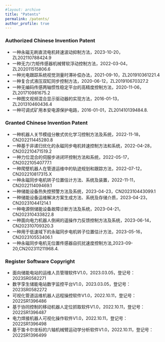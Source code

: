 ```yaml
---
#layout: archive
title: "Patents"
permalink: /patents/
author_profile: true
---
```


### Authorized Chinese Invention Patent

- 一种永磁无刷直流电机转速波动抑制方法，2023-10-20，ZL202110788424.9
- 一种无力/力矩传感器机械臂软浮动控制方法，2022-03-04，ZL202011515806.6
- 一种光电跟踪系统视觉测量时滞补偿办法，2021-09-10，ZL201910361221.4
- 一种复合式液压双缸同步控制方法，2020-06-12，ZL201910670327.2
- 一种无编码传感两轴惯性稳定平台的高精度控制方法，2020-11-06，ZL201710981675.2
- 一种图文视频混合显示驱动器的实现方法，2016-01-13，ZL201310460436.4
- 一种可调式矿用本安电源保护电路，2016-01-01，ZL201410139484.8.

### Granted Chinese Invention Patent

-  一种机器人关节模组分散式优化学习控制方法及系统，2022-11-18，CN202211445280.8
-  一种基于非递归优化的永磁同步电机转速控制方法和系统，2022-04-28，CN202210471519.2
-  一种力位混合的伺服步进闭环控制方法和系统，2022-05-17，CN202210540777.1
-  一种爬壁机器人在管道运维中的轨迹规划和跟踪方法，2022-07-12，CN202210817315.X
-  一种永磁同步电机转子位置估计方法、系统及装置，2022-11-11，CN202211409469.1
-  一种储能设备热失控预警方法及系统，2023-04-23，CN202310443099.1
-  一种储能设备运维解决方案生成方法、系统及存储介质，2023-04-23，CN202310441214.1
-  一种电源侧储能设备故障诊断方法及系统，2023-04-21，CN202310433822.8
-  一种面向电力机器人倒闸的遥操作力反馈控制方法及系统，2023-06-14，CN202310709320.3
-  一种用于低速域下的永磁同步电机转子位置估计方法，2023-05-16，CN202310553406.1
-  一种永磁同步电机无位置传感器自抗扰速度控制方法,2023-09-20,CN202311211968.4.

### Register Software Copyright

- 面向储能电站的运维人员管理软件V1.0，2023.03.05，登记号：2023SR0582271
- 数字孪生储能电站数字监控平台V1.0，2023.03.05，登记号：2023SR0582272
- 可视化管道运维机器人远程操控软件V1.0，2022.10.11，登记号：2022SR1396486
- 基于协同控制的移动机器人定位抓取软件V1.0，2022.10.11，登记号：2022SR1396487
- 电力焊接机器人可视化操作软件V1.0，2022.10.11，登记号：2022SR1396498
- 基于笛卡尔坐标的六轴机械臂运动学分析软件V1.0，2022.10.11，登记号：2022SR1396499
